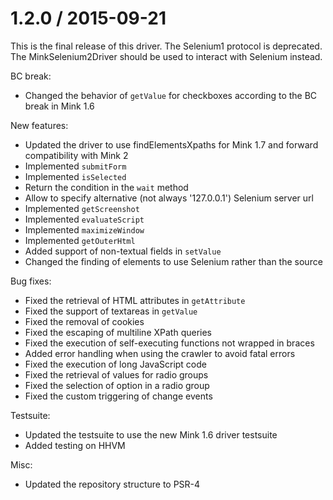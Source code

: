 1.2.0 / 2015-09-21
==================

This is the final release of this driver. The Selenium1 protocol is deprecated.
The MinkSelenium2Driver should be used to interact with Selenium instead.

BC break:

* Changed the behavior of `getValue` for checkboxes according to the BC break in Mink 1.6

New features:

* Updated the driver to use findElementsXpaths for Mink 1.7 and forward compatibility with Mink 2
* Implemented `submitForm`
* Implemented `isSelected`
* Return the condition in the `wait` method
* Allow to specify alternative (not always '127.0.0.1') Selenium server url
* Implemented `getScreenshot`
* Implemented `evaluateScript`
* Implemented `maximizeWindow`
* Implemented `getOuterHtml`
* Added support of non-textual fields in `setValue`
* Changed the finding of elements to use Selenium rather than the source

Bug fixes:

* Fixed the retrieval of HTML attributes in `getAttribute`
* Fixed the support of textareas in `getValue`
* Fixed the removal of cookies
* Fixed the escaping of multiline XPath queries
* Fixed the execution of self-executing functions not wrapped in braces
* Added error handling when using the crawler to avoid fatal errors
* Fixed the execution of long JavaScript code
* Fixed the retrieval of values for radio groups
* Fixed the selection of option in a radio group
* Fixed the custom triggering of change events

Testsuite:

* Updated the testsuite to use the new Mink 1.6 driver testsuite
* Added testing on HHVM

Misc:

* Updated the repository structure to PSR-4
